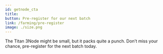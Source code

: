 ```yaml
---
id: getnode_cta
title:
button: Pre-register for our next batch 
link: /farming/pre-register
image: ./size.png
---
```


The Titan 3Node might be small, but it packs quite a punch. Don’t miss your chance, pre-register for the next batch today.
